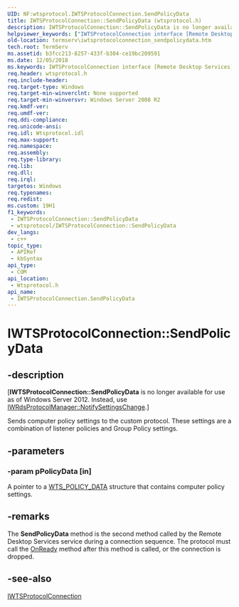 ```yaml
---
UID: NF:wtsprotocol.IWTSProtocolConnection.SendPolicyData
title: IWTSProtocolConnection::SendPolicyData (wtsprotocol.h)
description: IWTSProtocolConnection::SendPolicyData is no longer available. Instead, use IWRdsProtocolManager::NotifySettingsChange.
helpviewer_keywords: ["IWTSProtocolConnection interface [Remote Desktop Services]","SendPolicyData method","IWTSProtocolConnection.SendPolicyData","IWTSProtocolConnection::SendPolicyData","SendPolicyData","SendPolicyData method [Remote Desktop Services]","SendPolicyData method [Remote Desktop Services]","IWTSProtocolConnection interface","termserv.iwtsprotocolconnection_sendpolicydata","wtsprotocol/IWTSProtocolConnection::SendPolicyData"]
old-location: termserv\iwtsprotocolconnection_sendpolicydata.htm
tech.root: TermServ
ms.assetid: b3fcc213-8257-433f-b304-ce19bc209591
ms.date: 12/05/2018
ms.keywords: IWTSProtocolConnection interface [Remote Desktop Services],SendPolicyData method, IWTSProtocolConnection.SendPolicyData, IWTSProtocolConnection::SendPolicyData, SendPolicyData, SendPolicyData method [Remote Desktop Services], SendPolicyData method [Remote Desktop Services],IWTSProtocolConnection interface, termserv.iwtsprotocolconnection_sendpolicydata, wtsprotocol/IWTSProtocolConnection::SendPolicyData
req.header: wtsprotocol.h
req.include-header: 
req.target-type: Windows
req.target-min-winverclnt: None supported
req.target-min-winversvr: Windows Server 2008 R2
req.kmdf-ver: 
req.umdf-ver: 
req.ddi-compliance: 
req.unicode-ansi: 
req.idl: Wtsprotocol.idl
req.max-support: 
req.namespace: 
req.assembly: 
req.type-library: 
req.lib: 
req.dll: 
req.irql: 
targetos: Windows
req.typenames: 
req.redist: 
ms.custom: 19H1
f1_keywords:
 - IWTSProtocolConnection::SendPolicyData
 - wtsprotocol/IWTSProtocolConnection::SendPolicyData
dev_langs:
 - c++
topic_type:
 - APIRef
 - kbSyntax
api_type:
 - COM
api_location:
 - Wtsprotocol.h
api_name:
 - IWTSProtocolConnection.SendPolicyData
---
```


# IWTSProtocolConnection::SendPolicyData


## -description

<p class="CCE_Message">[<b>IWTSProtocolConnection::SendPolicyData</b> is no longer available for use as of Windows Server 2012. Instead, use <a href="/windows/desktop/api/wtsprotocol/nf-wtsprotocol-iwrdsprotocolmanager-notifysettingschange">IWRdsProtocolManager::NotifySettingsChange</a>.]

Sends computer policy settings to the custom protocol. These settings are a combination of listener policies and Group Policy settings.

## -parameters

### -param pPolicyData [in]

A pointer to a <a href="/windows/desktop/api/wtsdefs/ns-wtsdefs-wts_policy_data">WTS_POLICY_DATA</a> structure that contains computer policy settings.

## -remarks

The <b>SendPolicyData</b> method is the second method called by the Remote Desktop Services service during a connection sequence.  The protocol must call the <a href="/windows/desktop/api/wtsprotocol/nf-wtsprotocol-iwtsprotocolconnectioncallback-onready">OnReady</a> method after this method is called, or the connection is dropped.

## -see-also

<a href="/windows/desktop/api/wtsprotocol/nn-wtsprotocol-iwtsprotocolconnection">IWTSProtocolConnection</a>